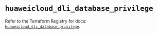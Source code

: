 # `huaweicloud_dli_database_privilege`

Refer to the Terraform Registry for docs: [`huaweicloud_dli_database_privilege`](https://registry.terraform.io/providers/huaweicloud/huaweicloud/1.71.1/docs/resources/dli_database_privilege).
